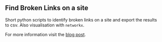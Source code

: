 ## Find Broken Links on a site

Short python scripts to identify broken links on a site and export the results to csv.
Also visualisation with ```networkx```.

For more information visit the [blog post](https://d-science.com/articles/finding-broken-links-with-python/).
